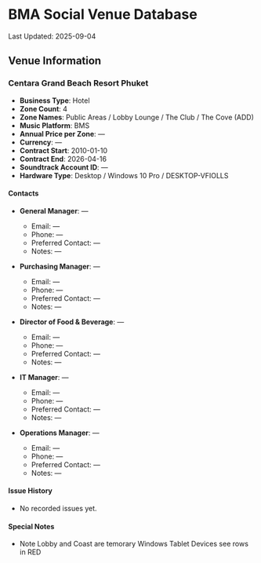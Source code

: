 # BMA Social Venue Database

Last Updated: 2025-09-04

## Venue Information

### Centara Grand Beach Resort Phuket
- **Business Type**: Hotel
- **Zone Count**: 4
- **Zone Names**: Public Areas / Lobby Lounge / The Club / The Cove (ADD)
- **Music Platform**: BMS
- **Annual Price per Zone**: —
- **Currency**: —
- **Contract Start**: 2010-01-10
- **Contract End**: 2026-04-16
- **Soundtrack Account ID**: —
- **Hardware Type**: Desktop / Windows 10 Pro / DESKTOP-VFIOLLS

#### Contacts
- **General Manager**: —
  - Email: —
  - Phone: —
  - Preferred Contact: —
  - Notes: —

- **Purchasing Manager**: —
  - Email: —
  - Phone: —
  - Preferred Contact: —
  - Notes: —

- **Director of Food & Beverage**: —
  - Email: —
  - Phone: —
  - Preferred Contact: —
  - Notes: —

- **IT Manager**: —
  - Email: —
  - Phone: —
  - Preferred Contact: —
  - Notes: —

- **Operations Manager**: —
  - Email: —
  - Phone: —
  - Preferred Contact: —
  - Notes: —

#### Issue History
- No recorded issues yet.

#### Special Notes
- Note Lobby and Coast are temorary Windows Tablet Devices  see rows in RED
